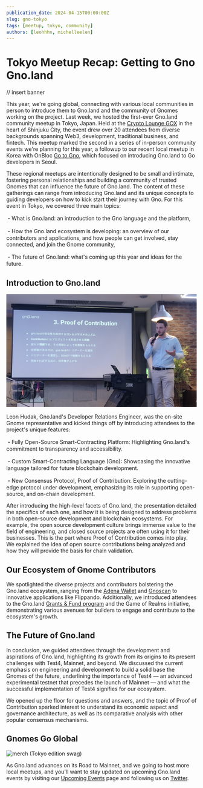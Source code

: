 ```yaml
---
publication_date: 2024-04-15T00:00:00Z
slug: gno-tokyo
tags: [meetup, tokyo, community]
authors: [leohhhn, michelleelen]
---
```


# Tokyo Meetup Recap: Getting to Gno Gno.land
// insert banner

This year, we're going global, connecting with various local communities in 
person to introduce them to Gno.land and the community of Gnomes working on the
project. Last week, we hosted the first-ever Gno.land community meetup in Tokyo, 
Japan. Held at the [Crypto Lounge GOX](https://cryptoloungegox.com/) in the heart
of Shinjuku City, the event drew over 20 attendees from diverse backgrounds spanning 
Web3, development, traditional business, and fintech. This meetup marked the second
in a series of in-person community events we're planning for this year, a followup 
to our recent local meetup in Korea with OnBloc
[Go to Gno](https://medium.com/onbloc/go-to-gno-recap-intro-to-the-gno-stack-with-memeland-284a43d7f620),
which focused on introducing Gno.land to Go developers in Seoul.

These regional meetups are intentionally designed to be small and intimate, 
fostering personal relationships and building a community of trusted Gnomes 
that can influence the future of Gno.land. The content of these gatherings can 
range from introducing Gno.land and its unique concepts to guiding developers on 
how to kick start their journey with Gno. For this event in Tokyo, we covered 
three main topics:

・What is Gno.land: an introduction to the Gno language and the platform,

・How the Gno.land ecosystem is developing: an overview of our contributors and applications, and how people can get involved, stay connected, and join the Gnome community,

・The future of Gno.land: what's coming up this year and ideas for the future.

## Introduction to Gno.land
![presentation](https://raw.githubusercontent.com/gnolang/blog/e338a91f47f18a62847cf68c35e450e293a50ce3/posts/2024-04-15_gno-tokyo/src/thumbs/leon-poc.png)

Leon Hudak, Gno.land's Developer Relations Engineer, was the on-site Gnome
representative and kicked things off by introducing attendees to the project's 
unique features:

・Fully Open-Source Smart-Contracting Platform: Highlighting Gno.land's commitment to transparency and accessibility. 

・Custom Smart-Contracting Language (Gno): Showcasing the innovative language tailored for future blockchain development. 

・New Consensus Protocol, Proof of Contribution: Exploring the cutting-edge protocol under development, emphasizing its role in supporting open-source, and on-chain development.

After introducing the high-level facets of Gno.land, the presentation
detailed the specifics of each one, and how it is being designed to address 
problems in both open-source development and blockchain ecosystems. For example,
the open source development culture brings immense value to the field of engineering, 
and closed source projects are often using it for their businesses. This is the
part where Proof of Contribution comes into play. We explained the idea of open 
source contributions being analyzed and how they will provide the basis for 
chain validation.

## Our Ecosystem of Gnome Contributors
We spotlighted the diverse projects and contributors bolstering the Gno.land 
ecosystem, ranging from the [Adena Wallet](https://adena.app) and
[Gnoscan](https://gnoscan.io) to innovative applications like Flippando. 
Additionally, we introduced attendees to the Gno.land
[Grants & Fund program](https://github.com/gnolang/ecosystem-fund-grants)
and the Game of Realms initiative, demonstrating various avenues for builders to
engage and contribute to the ecosystem's growth.

## The Future of Gno.land
In conclusion, we guided attendees through the development and aspirations of 
Gno.land, highlighting its growth from its origins to its present challenges 
with Test4, Mainnet, and beyond. We discussed the current emphasis 
on engineering and development to build a solid base the Gnomes of the future,
underlining the importance of Test4 — an advanced experimental testnet that 
precedes the launch of Mainnet — and what the successful implementation of Test4 
signifies for our ecosystem.

We opened up the floor for questions and answers, and the topic of Proof of 
Contribution sparked interest to understand its economic aspect and governance
architecture, as well as its comparative analysis with other popular consensus 
mechanisms.

## Gnomes Go Global
![merch](https://github.com/gnolang/blog/assets/117160070/654038f3-143d-45de-91c5-7f0643389ab8)
(Tokyo edition swag)

As Gno.land advances on its Road to Mainnet, and we going to host more local
meetups, and you'll want to stay updated on upcoming Gno.land events by visiting 
our [Upcoming Events](https://gno.land/events) page and following us on 
[Twitter](https://twitter.com/_gnoland).

